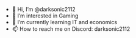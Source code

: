 - 👋 Hi, I’m @darksonic2112
- 👀 I’m interested in Gaming
- 🌱 I’m currently learning IT and economics
- 📫 How to reach me on Discord: darksonic2112

<!---
darksonic2112/darksonic2112 is a ✨ special ✨ repository because its `README.md` (this file) appears on your GitHub profile.
You can click the Preview link to take a look at your changes.
--->
